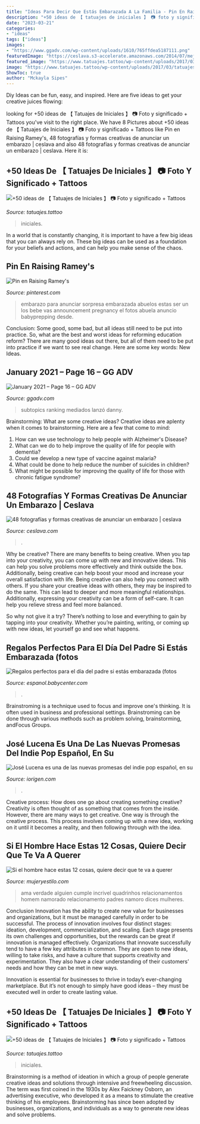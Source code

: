 ```yaml
---
title: "Ideas Para Decir Que Estás Embarazada A La Familia - Pin En Raising Ramey&#039;s"
description: "+50 ideas de 【 tatuajes de iniciales 】 📷 foto y significado + tattoos"
date: "2023-03-21"
categories:
- "ideas"
tags: ["ideas"]
images:
- "https://www.ggadv.com/wp-content/uploads/1610/765ffdea5187111.png"
featuredImage: "https://ceslava.s3-accelerate.amazonaws.com/2014/07/mejores-anuncio-embarazo-creativo-fotografia-7-510x764.jpg"
featured_image: "https://www.tatuajes.tattoo/wp-content/uploads/2017/03/tatuajes-de-iniciales-1080x565.jpg"
image: "https://www.tatuajes.tattoo/wp-content/uploads/2017/03/tatuajes-de-iniciales-en-la-muneca-2-295x300.jpg"
ShowToc: true
author: "Mckayla Sipes"
---
```



Diy Ideas can be fun, easy, and inspired. Here are five ideas to get your creative juices flowing:

	

		
looking for +50 ideas de 【 Tatuajes de Iniciales 】 📷 Foto y significado + Tattoos you've visit to the right place. We have 8 Pictures about +50 ideas de 【 Tatuajes de Iniciales 】 📷 Foto y significado + Tattoos like Pin en Raising Ramey&#039;s, 48 fotografías y formas creativas de anunciar un embarazo | ceslava and also 48 fotografías y formas creativas de anunciar un embarazo | ceslava. Here it is:
		
    
## +50 Ideas De 【 Tatuajes De Iniciales 】 📷 Foto Y Significado + Tattoos

<img loading=lazy src="https://www.tatuajes.tattoo/wp-content/uploads/2017/03/tatuajes-de-iniciales-1080x565.jpg" onerror="this.onerror=null;this.src='https://tse1.mm.bing.net/th?id=OIP.DaYwHDeQWCD2f4mbCNe4rgHaD3&amp;pid=15.1';" alt="+50 ideas de 【 Tatuajes de Iniciales 】 📷 Foto y significado + Tattoos">

_Source: tatuajes.tattoo_

>iniciales. 

	

In a world that is constantly changing, it is important to have a few big ideas that you can always rely on. These big ideas can be used as a foundation for your beliefs and actions, and can help you make sense of the chaos.

    
## Pin En Raising Ramey&#039;s

<img loading=lazy src="https://i.pinimg.com/originals/a8/a3/0e/a8a30e2b1ba960759b0793cabdf5d38b.jpg" onerror="this.onerror=null;this.src='https://tse1.mm.bing.net/th?id=OIP.5glGV8YEMcd1xYlAngJ58gHaNL&amp;pid=15.1';" alt="Pin en Raising Ramey&#039;s">

_Source: pinterest.com_

>embarazo para anunciar sorpresa embarazada abuelos estas ser un los bebe vas announcement pregnancy el fotos abuela anuncio babyprepping desde. 

	

Conclusion: Some good, some bad, but all ideas still need to be put into practice.
So, what are the best and worst ideas for reforming education reform? There are many good ideas out there, but all of them need to be put into practice if we want to see real change. Here are some key words: New Ideas.

    
## January 2021 – Page 16 – GG ADV

<img loading=lazy src="https://www.ggadv.com/wp-content/uploads/1610/765ffdea5187111.png" onerror="this.onerror=null;this.src='https://tse1.mm.bing.net/th?id=OIP.YVNbWxMDHNvlR2kRIhiZPgHaEX&amp;pid=15.1';" alt="January 2021 – Page 16 – GG ADV">

_Source: ggadv.com_

>subtopics ranking mediados lanzó danny. 

	

Brainstorming: What are some creative ideas?
Creative ideas are aplenty when it comes to brainstorming. Here are a few that come to mind: 
1. How can we use technology to help people with Alzheimer's Disease? 
2. What can we do to help improve the quality of life for people with dementia? 
3. Could we develop a new type of vaccine against malaria? 
4. What could be done to help reduce the number of suicides in children? 
5. What might be possible for improving the quality of life for those with chronic fatigue syndrome?

    
## 48 Fotografías Y Formas Creativas De Anunciar Un Embarazo | Ceslava

<img loading=lazy src="https://ceslava.s3-accelerate.amazonaws.com/2014/07/mejores-anuncio-embarazo-creativo-fotografia-7-510x764.jpg" onerror="this.onerror=null;this.src='https://tse2.mm.bing.net/th?id=OIP.l0EUL91EWlFlgem9Dqu0qQHaLG&amp;pid=15.1';" alt="48 fotografías y formas creativas de anunciar un embarazo | ceslava">

_Source: ceslava.com_

>. 

	

Why be creative?
There are many benefits to being creative. When you tap into your creativity, you can come up with new and innovative ideas. This can help you solve problems more effectively and think outside the box. Additionally, being creative can help boost your mood and increase your overall satisfaction with life.
Being creative can also help you connect with others. If you share your creative ideas with others, they may be inspired to do the same. This can lead to deeper and more meaningful relationships. Additionally, expressing your creativity can be a form of self-care. It can help you relieve stress and feel more balanced.

So why not give it a try? There’s nothing to lose and everything to gain by tapping into your creativity. Whether you’re painting, writing, or coming up with new ideas, let yourself go and see what happens.

    
## Regalos Perfectos Para El Día Del Padre Si Estás Embarazada (fotos

<img loading=lazy src="https://assets.babycenter.com/ims/2014/02/DiaDelPadre8.jpg" onerror="this.onerror=null;this.src='https://tse2.mm.bing.net/th?id=OIP.wsuVJ9qiINBID2-KKS3R3gAAAA&amp;pid=15.1';" alt="Regalos perfectos para el día del padre si estás embarazada (fotos">

_Source: espanol.babycenter.com_

>. 

	

Brainstroming is a technique used to focus and improve one's thinking. It is often used in business and professional settings. Brainstroming can be done through various methods such as problem solving, brainstorming, andFocus Groups.

    
## José Lucena Es Una De Las Nuevas Promesas Del Indie Pop Español, En Su

<img loading=lazy src="https://iorigen.com/wp-content/uploads/2013/06/9989_01-300x188.jpg" onerror="this.onerror=null;this.src='https://tse2.mm.bing.net/th?id=OIP.02NJbCHrsn0FeNXBaoR0DAAAAA&amp;pid=15.1';" alt="José Lucena es una de las nuevas promesas del indie pop español, en su">

_Source: iorigen.com_

>. 

	

Creative process: How does one go about creating something creative?
Creativity is often thought of as something that comes from the inside. However, there are many ways to get creative. One way is through the creative process. This process involves coming up with a new idea, working on it until it becomes a reality, and then following through with the idea.

    
## Si El Hombre Hace Estas 12 Cosas, Quiere Decir Que Te Va A Querer

<img loading=lazy src="http://www.mujeryestilo.com/wp-content/uploads/2019/03/18538460-5666660-10-0-1502950604-1502950607-650-1-1502950607-650-04f9ebaa03-1503149993-620x893.jpg" onerror="this.onerror=null;this.src='https://tse3.mm.bing.net/th?id=OIP.nxCgvExI-aiNGJacMOk4iAHaKq&amp;pid=15.1';" alt="Si el hombre hace estas 12 cosas, quiere decir que te va a querer">

_Source: mujeryestilo.com_

>ama verdade alguien cumple incrivel quadrinhos relacionamentos homem namorado relacionamento padres namoro dices mulheres. 

	

Conclusion
Innovation has the ability to create new value for businesses and organizations, but it must be managed carefully in order to be successful. The process of innovation involves four distinct stages: ideation, development, commercialization, and scaling. Each stage presents its own challenges and opportunities, but the rewards can be great if innovation is managed effectively.
Organizations that innovate successfully tend to have a few key attributes in common. They are open to new ideas, willing to take risks, and have a culture that supports creativity and experimentation. They also have a clear understanding of their customers’ needs and how they can be met in new ways.

 Innovation is essential for businesses to thrive in today’s ever-changing marketplace. But it’s not enough to simply have good ideas – they must be executed well in order to create lasting value.

    
## +50 Ideas De 【 Tatuajes De Iniciales 】 📷 Foto Y Significado + Tattoos

<img loading=lazy src="https://www.tatuajes.tattoo/wp-content/uploads/2017/03/tatuajes-de-iniciales-en-la-muneca-2-295x300.jpg" onerror="this.onerror=null;this.src='https://tse2.mm.bing.net/th?id=OIP.9KPSSqEG3GmmhwmeCMe55QAAAA&amp;pid=15.1';" alt="+50 ideas de 【 Tatuajes de Iniciales 】 📷 Foto y significado + Tattoos">

_Source: tatuajes.tattoo_

>iniciales. 

	

Brainstorming is a method of ideation in which a group of people generate creative ideas and solutions through intensive and freewheeling discussion. The term was first coined in the 1930s by Alex Faickney Osborn, an advertising executive, who developed it as a means to stimulate the creative thinking of his employees. Brainstorming has since been adopted by businesses, organizations, and individuals as a way to generate new ideas and solve problems.

